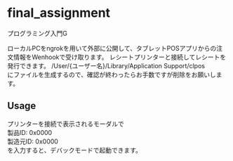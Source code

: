 # final_assignment
プログラミング入門G

ローカルPCをngrokを用いて外部に公開して、タブレットPOSアプリからの注文情報をWenhookで受け取ります。
レシートプリンターと接続してレシートを発行できます。
/User/{ユーザー名}/Library/Application Support/clpos  
にファイルを生成するので、確認が終わったらお手数ですが削除をお願いします。  

## Usage
プリンターを接続で表示されるモーダルで  
製品ID: 0x0000  
製造元ID: 0x0000  
を入力すると、デバックモードで起動できます。
